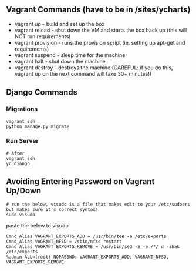 ## Vagrant Commands (have to be in /sites/ycharts)
* vagrant up - build and set up the box
* vagrant reload - shut down the VM and starts the box back up (this will NOT run requirements)
* vagrant provision - runs the provision script (ie. setting up apt-get and requirements)
* vagrant suspend - sleep time for the machine
* vagrant halt - shut down the machine
* vagrant destroy - destroys the machine (CAREFUL: if you do this, vagrant up on the next command will take 30+ minutes!)

## Django Commands
### Migrations
```
vagrant ssh
python manage.py migrate
```

### Run Server
```
# After
vagrant ssh
yc_django
```

## Avoiding Entering Password on Vagrant Up/Down
```
# run the below, visudo is a file that makes edit to your /etc/sudoers but makes sure it's correct syntax!
sudo visudo
```
paste the below to visudo
```
Cmnd_Alias VAGRANT_EXPORTS_ADD = /usr/bin/tee -a /etc/exports
Cmnd_Alias VAGRANT_NFSD = /sbin/nfsd restart
Cmnd_Alias VAGRANT_EXPORTS_REMOVE = /usr/bin/sed -E -e /*/ d -ibak /etc/exports
%admin ALL=(root) NOPASSWD: VAGRANT_EXPORTS_ADD, VAGRANT_NFSD, VAGRANT_EXPORTS_REMOVE
```